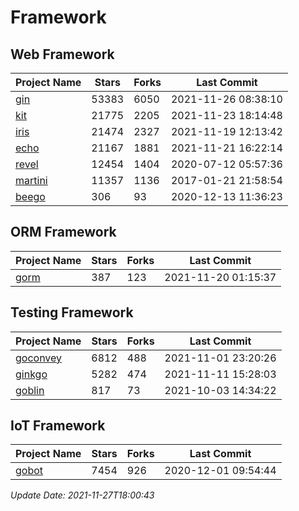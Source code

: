 # Framework

## Web Framework
| Project Name | Stars | Forks | Last Commit |
| ------------ | ----- | ----- | ----------- |
| [gin](https://github.com/gin-gonic/gin) | 53383 | 6050 | 2021-11-26 08:38:10 |
| [kit](https://github.com/go-kit/kit) | 21775 | 2205 | 2021-11-23 18:14:48 |
| [iris](https://github.com/kataras/iris) | 21474 | 2327 | 2021-11-19 12:13:42 |
| [echo](https://github.com/labstack/echo) | 21167 | 1881 | 2021-11-21 16:22:14 |
| [revel](https://github.com/revel/revel) | 12454 | 1404 | 2020-07-12 05:57:36 |
| [martini](https://github.com/go-martini/martini) | 11357 | 1136 | 2017-01-21 21:58:54 |
| [beego](https://github.com/astaxie/beego) | 306 | 93 | 2020-12-13 11:36:23 |

## ORM Framework
| Project Name | Stars | Forks | Last Commit |
| ------------ | ----- | ----- | ----------- |
| [gorm](https://github.com/jinzhu/gorm) | 387 | 123 | 2021-11-20 01:15:37 |

## Testing Framework
| Project Name | Stars | Forks | Last Commit |
| ------------ | ----- | ----- | ----------- |
| [goconvey](https://github.com/smartystreets/goconvey) | 6812 | 488 | 2021-11-01 23:20:26 |
| [ginkgo](https://github.com/onsi/ginkgo) | 5282 | 474 | 2021-11-11 15:28:03 |
| [goblin](https://github.com/franela/goblin) | 817 | 73 | 2021-10-03 14:34:22 |

## IoT Framework
| Project Name | Stars | Forks | Last Commit |
| ------------ | ----- | ----- | ----------- |
| [gobot](https://github.com/hybridgroup/gobot) | 7454 | 926 | 2020-12-01 09:54:44 |

*Update Date: 2021-11-27T18:00:43*